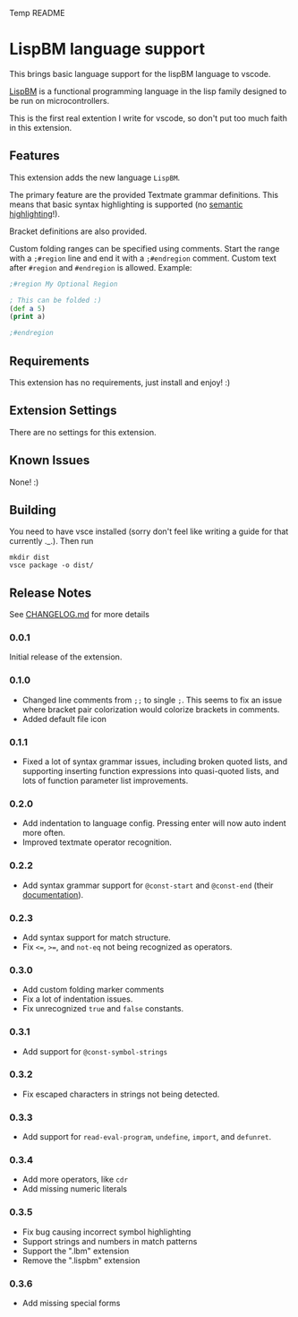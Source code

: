 Temp README

# LispBM language support

This brings basic language support for the lispBM language to vscode.

[LispBM](https://github.com/svenssonjoel/lispBM) is a functional programming
language in the lisp family designed to be run on microcontrollers.

This is the first real extention I write for vscode, so don't put too much
faith in this extension.

## Features

This extension adds the new language `LispBM`.

The primary feature are the provided Textmate grammar definitions.
This means that basic syntax highlighting is supported (no [semantic highlighting](https://code.visualstudio.com/api/language-extensions/semantic-highlight-guide)!).

Bracket definitions are also provided.

Custom folding ranges can be specified using comments. Start the range with a
`;#region` line and end it with a `;#endregion` comment.
Custom text after `#region` and `#endregion` is allowed.
Example:

```clj
;#region My Optional Region

; This can be folded :)
(def a 5)
(print a)

;#endregion
```

## Requirements

This extension has no requirements, just install and enjoy! :)

## Extension Settings

There are no settings for this extension.

<!-- Include if your extension adds any VS Code settings through the `contributes.configuration` extension point.

For example:

This extension contributes the following settings:

* `myExtension.enable`: Enable/disable this extension.
* `myExtension.thing`: Set to `blah` to do something. -->

## Known Issues

None! :)

## Building

You need to have vsce installed (sorry don't feel like writing a guide for that
currently .\_.).
Then run

```shell
mkdir dist
vsce package -o dist/
```

## Release Notes

See [CHANGELOG.md](CHANGELOG.md) for more details

### 0.0.1

Initial release of the extension.

### 0.1.0

- Changed line comments from `;;` to single `;`. This seems to fix an issue where
  bracket pair colorization would colorize brackets in comments.
- Added default file icon

### 0.1.1

- Fixed a lot of syntax grammar issues, including broken quoted lists, and supporting
  inserting function expressions into quasi-quoted lists, and lots of function
  parameter list improvements.

### 0.2.0

- Add indentation to language config. Pressing enter will now auto indent more
  often.
- Improved textmate operator recognition.

### 0.2.2

- Add syntax grammar support for `@const-start` and `@const-end` (their
  [documentation](https://github.com/vedderb/bldc/blob/master/lispBM/lispBM/doc/lbmref.md#const-start)).

### 0.2.3

- Add syntax support for match structure.
- Fix `<=`, `>=`, and `not-eq` not being recognized as operators.

### 0.3.0

- Add custom folding marker comments
- Fix a lot of indentation issues.
- Fix unrecognized `true` and `false` constants.

### 0.3.1

- Add support for `@const-symbol-strings`

### 0.3.2

- Fix escaped characters in strings not being detected.

### 0.3.3

- Add support for `read-eval-program`, `undefine`, `import`, and `defunret`.

### 0.3.4

- Add more operators, like `cdr`
- Add missing numeric literals

### 0.3.5

- Fix bug causing incorrect symbol highlighting
- Support strings and numbers in match patterns
- Support the ".lbm" extension
- Remove the ".lispbm" extension

### 0.3.6

- Add missing special forms
